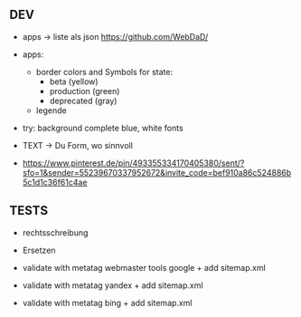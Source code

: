 ## DEV
* apps -> liste als json https://github.com/WebDaD/

* apps:
	* border colors and Symbols for state:
		* beta (yellow)
		* production (green)
		* deprecated (gray)
	* legende
* try: background complete blue, white fonts

* TEXT -> Du Form, wo sinnvoll

* https://www.pinterest.de/pin/493355334170405380/sent/?sfo=1&sender=55239670337952672&invite_code=bef910a86c524886b5c1d1c36f61c4ae

## TESTS

* rechtsschreibung

* Ersetzen

* validate with metatag webmaster tools google + add sitemap.xml
* validate with metatag yandex + add sitemap.xml
* validate with metatag bing + add sitemap.xml
